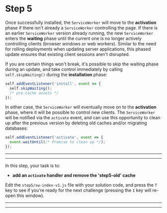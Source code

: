 # Step 5

Once successfully installed, the `ServiceWorker` will move to the **activation** phase if there isn't already a `ServiceWorker` controlling the page. If there is an earlier `ServiceWorker` version already running, the new `ServiceWorker` enters the **waiting** phase until the current one is no longer actively controlling clients (browser windows or web workers). Similar to the need for rolling deployments when updating server applications, this phased update ensures that existing client sessions aren't disrupted.

If you are certain things won't break, it's possible to skip the waiting phase during an update, and take control immediately by calling `self.skipWaiting()` during the **installation** phase:

```js
self.addEventListener('install', event => {
  self.skipWaiting();
  /* pre-cache assets */
});
```

In either case, the `ServiceWorker` will eventually move on to the **activation** phase, where it will be possible to control new clients. The `ServiceWorker` will be notified via the `activate` event, and can use this opportunity to clean up after the previous version by deleting old caches and/or migrating databases:

```js
self.addEventListener('activate', event => {
  event.waitUntil(/* Promise to clean up */);
});

```

---
---

In this step, your task is to:

- **add an `activate` handler and remove the 'step5-old' cache**

Edit the `step5/sw-index-v1.js` file with your solution code, and press the `T` key to see if you're ready for the next challenge (pressing the `I` key will re-open this window).

---
---